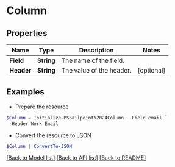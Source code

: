# Column
## Properties

Name | Type | Description | Notes
------------ | ------------- | ------------- | -------------
**Field** | **String** | The name of the field.  | 
**Header** | **String** | The value of the header.  | [optional] 

## Examples

- Prepare the resource
```powershell
$Column = Initialize-PSSailpointV2024Column  -Field email `
 -Header Work Email
```

- Convert the resource to JSON
```powershell
$Column | ConvertTo-JSON
```

[[Back to Model list]](../README.md#documentation-for-models) [[Back to API list]](../README.md#documentation-for-api-endpoints) [[Back to README]](../README.md)

